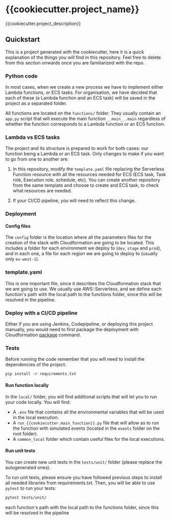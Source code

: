 # {{cookiecutter.project_name}}

{{cookiecutter.project_description}}

## Quickstart

This is a project generated with the cookiecutter, here it is a quick explanation of the things you will find in this repository.
Feel free to delete from this section onwards once you are familiarized with the repo.

### Python code

In most cases, when we create a new process we have to implement either Lambda functions, or ECS tasks. For organisation,
we have decided that each of these (a Lambda function and an ECS task) will be saved in the project as a separated folder.

All functions are located on the `functions/` folder. They usually contain an `app.py` script 
that will execute the main function `__main__.main` regardless of whether the function corresponds to 
a Lambda function or an ECS function. 


### Lambda vs ECS tasks

The project and its structure is prepared to work for both cases: our function 
being a Lambda or an ECS task. Only changes to make if you want to go from one
to another are:

1. In this repository, modify the `template.yaml` file replacing the Serverless Function
resource with all the resources needed for ECS (ECS task, Task role, Execution role, schedule, etc). 
You can create another repository from the same template and choose to create and ECS task, to check
what resources are needed.

2. If your CI/CD pipeline, you will need to reflect this change.


### Deployment


#### Config files

The `config` folder is the location where all the parameters files for the creation of the stack with Cloudformation are 
going to be located. This includes a folder for each environment we deploy to (`dev`, `stage` and `prod`), and in each one,
a file for each region we are going to deploy to (usually only `eu-west-1`).

### template.yaml

This is one important file, since it describes the Cloudformation stack that we are going to use. We usually use AWS::Serverless, 
and we define each function's path with the local path to the functions folder, since this will be resolved in the pipeline.

### Deploy with a CI/CD pipeline

Either if you are using Jenkins, Codepipeline, or deploying this project manually, you would need to first package the deployment
with Cloudformation [package](https://docs.aws.amazon.com/cli/latest/reference/cloudformation/package.html) command.


### Tests

Before running the code remember that you will need to install the dependencies of the project:

```
pip install -r requirements.txt
```

#### Run function locally

In the `local/` folder, you will find additional scripts that will let you to run your code locally.
You will find:
- A `.env` file that contains all the environmental variables that will be used in the local execution.
- A `run_{{cookiecutter.main_function}}.py` file that will allow as to run the function with simulated events
(located in the `events` folder on the root folder).
- A `common_local` folder which contain useful files for the local executions.

#### Run unit tests

You can create new unit tests in the `tests/unit/` folder (please replace the autogenerated ones).

To run unit tests, please ensure you have followed previous steps to install all needed libraries
from requirements.txt. Then, you will be able to use `pytest` to run your tests:

```bash
pytest tests/unit/
```
 each function's path with the local path to the functions folder, since this will be resolved in the pipeline
 
